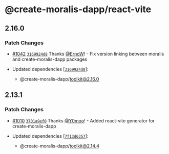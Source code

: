 # @create-moralis-dapp/react-vite

## 2.16.0

### Patch Changes

- [#1042](https://github.com/MoralisWeb3/Moralis-JS-SDK/pull/1042) [`3169924d8`](https://github.com/MoralisWeb3/Moralis-JS-SDK/commit/3169924d8df7eaa5b08c52e54e22ae18571f353f) Thanks [@ErnoW](https://github.com/ErnoW)! - Fix version linking between moralis and create-moralis-dapp packages

- Updated dependencies [[`3169924d8`](https://github.com/MoralisWeb3/Moralis-JS-SDK/commit/3169924d8df7eaa5b08c52e54e22ae18571f353f)]:
  - @create-moralis-dapp/toolkit@2.16.0

## 2.13.1

### Patch Changes

- [#1010](https://github.com/MoralisWeb3/Moralis-JS-SDK/pull/1010) [`3701a9ef0`](https://github.com/MoralisWeb3/Moralis-JS-SDK/commit/3701a9ef027678ea682358f189b36e1eb9367a95) Thanks [@Y0moo](https://github.com/Y0moo)! - Added react-vite generator for create-moralis-dapp

- Updated dependencies [[`7f13d6357`](https://github.com/MoralisWeb3/Moralis-JS-SDK/commit/7f13d63576f185494eeff249c64e49c55e1cf7aa)]:
  - @create-moralis-dapp/toolkit@2.14.4
